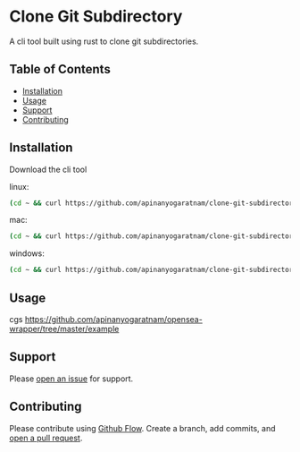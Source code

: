 # Clone Git Subdirectory

A cli tool built using rust to clone git subdirectories.

## Table of Contents

- [Installation](#installation)
- [Usage](#usage)
- [Support](#support)
- [Contributing](#contributing)

## Installation

Download the cli tool

linux:
```sh
(cd ~ && curl https://github.com/apinanyogaratnam/clone-git-subdirectory/releases/download/v0.0.10/cgs --output cgs && chmod +x ./cgs && echo "alias cgs='~/cgs'" >> ~/.zshrc)
```

mac:
```sh
(cd ~ && curl https://github.com/apinanyogaratnam/clone-git-subdirectory/releases/download/v0.0.10/cgs-mac --output cgs && chmod +x ./cgs && echo "alias cgs='~/cgs'" >> ~/.zshrc)
```

windows:
```sh
(cd ~ && curl https://github.com/apinanyogaratnam/clone-git-subdirectory/releases/download/v0.0.10/cgs-windows --output cgs && chmod +x ./cgs && echo "alias cgs='~/cgs'" >> ~/.zshrc)
```

## Usage

cgs https://github.com/apinanyogaratnam/opensea-wrapper/tree/master/example

## Support

Please [open an issue](https://github.com/apinanyogaratnam/clone-git-subdirectory/issues/new) for support.

## Contributing

Please contribute using [Github Flow](https://guides.github.com/introduction/flow/). Create a branch, add commits, and [open a pull request](https://github.com/apinanyogaratnam/clone-git-subdirectory/).
